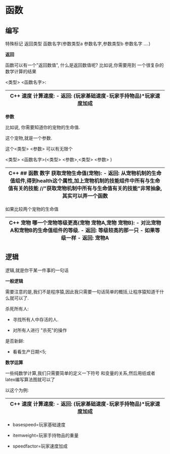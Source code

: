 # 函数

## 编写

特殊标记 返回类型 函数名字(参数类型a 参数名字,参数类型b 参数名字 ....)

**返回**

函数可以有一个"返回数值", 什么是返回数值呢? 比如说,你需要用到
一个很复杂的数学计算的结果

\<类型\> \<函数名字\>:

| C++ 速度 计算速度:  - 返回: (玩家基础速度-玩家手持物品)\*玩家速度加成 |
|-----------------------------------------------------------------------|

**参数**

比如说, 你需要知道你的宠物的生命值.

这个宠物,就是一个参数.

这个\<类型\> \<参数\> 可以有无限个

\<类型\> \<函数名字\>(\<类型\> \<参数\>,\<类型\> \<参数\> )

| C++ \#\# 函数 数字 获取宠物生命值(宠物): - 返回: 从宠物机制的生命值组件,得到health这个属性,加上宠物机制的技能组件中所有与生命值有关的技能  //"获取宠物机制中所有与生命值有关的技能"非常抽象,其实可以弄一个函数 |
|----------------------------------------------------------------------------------------------------------------------------------------------------------------------------------------------------------------|

如果比较两个宠物的生命值

| C++ 宠物 哪一个宠物等级更高(宠物 宠物A,宠物 宠物B): - 对比宠物A和宠物B的生命值组件的等级. - 返回: 等级较高的那一只 - 如果等级一样 - 返回: 宠物A |
|-------------------------------------------------------------------------------------------------------------------------------------------------|

## 逻辑

逻辑,就是你干某一件事的一句话

**一般逻辑**

需要注意的是,我们不是程序猿,因此我只需要一句话简单的概括,让程序猿知道干什么就可以了.

杀死所有人:

-   寻找所有人中存活的人.

-   对所有人进行 "杀死"的操作

是否新鲜:

-   看看生产日期\<5;

**数学运算**

一些纯数学计算,我们只需要简单的定义一下符号
和变量的关系,然后用纸或者latex编写算法图就可以了

以这个为例:

| C++ 速度 计算速度:  - 返回: (玩家基础速度-玩家手持物品)\*玩家速度加成 |
|-----------------------------------------------------------------------|

-   basespeed=玩家基础速度

-   itemweight=玩家手持物品的重量

-   speedfactor=玩家速度加成
